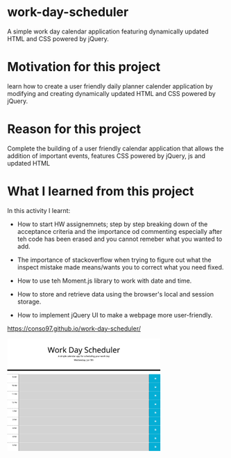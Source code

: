 # work-day-scheduler
A simple work day calendar application featuring dynamically updated HTML and CSS powered by jQuery.

# Motivation for this project

learn how to create a user friendly daily planner calender application by modifying and creating dynamically updated HTML and CSS powered by jQuery.

# Reason for this project 

Complete the building of a user friendly calendar application that allows the addition of important events, features CSS powered by jQuery, js and updated HTML

# What I learned from this project 

In this activity I learnt:

* How to start HW assignemnets; step by step breaking down of the acceptance criteria and the importance od commenting especially after teh code has been erased and you cannot remeber what you wanted to add. 

* The importance of stackoverflow when trying to figure out what the inspect mistake made means/wants you to correct what you need fixed. 

* How to use teh Moment.js library to work with date and time. 

* How to store and retrieve data using the browser's local and session storage.

* How to implement jQuery UI to make a webpage more user-friendly.

https://conso97.github.io/work-day-scheduler/

<img id="styledImage"
    src="work-day-scheduler.jpg" width="70%" height="70%"
alt="Work Day Scheduler"
  />